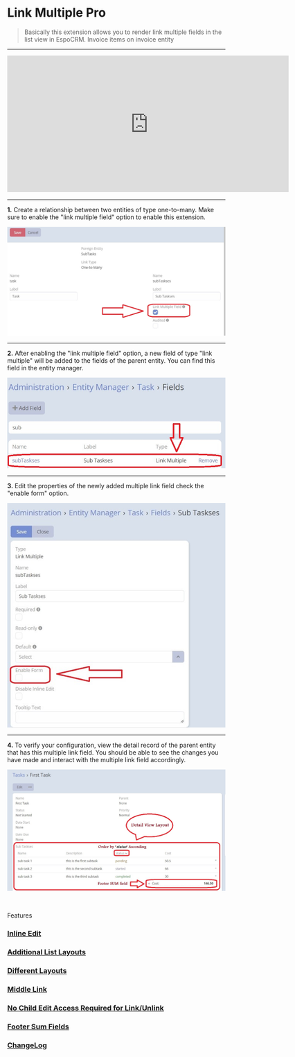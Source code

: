 # Link Multiple Pro <a href="https://www.eblasoft.com.tr/espocrm-extension-page/espocrm-link-multiple-pro" target="_blank" id="ext-version" data-id="63495a03a945d438f"></a>

> Basically this extension allows you to render link multiple fields in the list view in EspoCRM.
> Invoice items on invoice entity

---

<iframe width="650" height="315" src="https://www.youtube.com/embed/fvllcGJhKNg" frameborder="0" allow="accelerometer; autoplay; clipboard-write; encrypted-media; gyroscope; picture-in-picture" allowfullscreen></iframe>

---

**1.** Create a relationship between two entities of type one-to-many. Make sure to enable the "link multiple field"
option to enable this extension.

![how To Use](../../_static/images/extensions/link-multiple-pro/how-to-use-1.jpg)

---

**2.** After enabling the "link multiple field" option, a new field of type "link multiple" will be added to the fields
of the parent entity. You can find this field in the entity manager.

![how To Use](../../_static/images/extensions/link-multiple-pro/how-to-use-2.jpg)

---

**3.** Edit the properties of the newly added multiple link field check the "enable form" option.

![how To Use](../../_static/images/extensions/link-multiple-pro/how-to-use-3.jpg)

---

**4.** To verify your configuration, view the detail record of the parent entity that has this multiple link field. You
should be able to see the changes you have made and interact with the multiple link field accordingly.

![how To Use](../../_static/images/extensions/link-multiple-pro/how-to-use-4.jpg)

<br>

Features

### [Inline Edit](features.md)

### [Additional List Layouts](features.md)

### [Different Layouts](features.md)

### [Middle Link](features.md)

### [No Child Edit Access Required for Link/Unlink](features.md)

### [Footer Sum Fields](features.md)

### <font color=gray> [ChangeLog](changelog.md) </font>